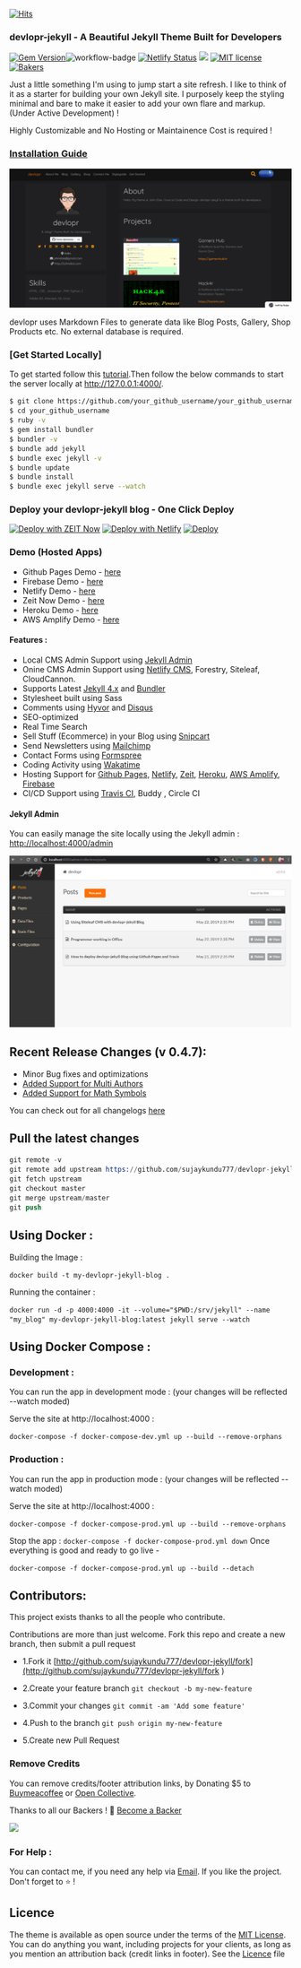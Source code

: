 [![Hits](https://hits.seeyoufarm.com/api/count/incr/badge.svg?url=https%3A%2F%2Fyoonsik0926.github.io&count_bg=%2379C83D&title_bg=%23555555&icon=&icon_color=%23E7E7E7&title=hits&edge_flat=false)](https://hits.seeyoufarm.com)

### devlopr-jekyll - A Beautiful Jekyll Theme Built for Developers

[![Gem Version](https://badge.fury.io/rb/devlopr.svg)](https://badge.fury.io/rb/devlopr)![workflow-badge](https://github.com/sujaykundu777/devlopr-jekyll/workflows/deploy/badge.svg)
[![Netlify Status](https://api.netlify.com/api/v1/badges/4232ac2b-63e0-4c78-92e0-e95aad5ab8c3/deploy-status)](https://app.netlify.com/sites/devlopr/deploys)
![](https://ruby-gem-downloads-badge.herokuapp.com/devlopr?type=total&color=brightgreen&style=plastic)
[![MIT license](https://img.shields.io/badge/License-MIT-blue.svg)](https://lbesson.mit-license.org/)
[![Bakers](https://opencollective.com/devlopr-jekyll/tiers/badge.svg)](https://opencollective.com/devlopr-jekyll/)

Just a little something I'm using to jump start a site refresh. I like to think of it as a starter for building your own Jekyll site. I purposely keep the styling minimal and bare to make it easier to add your own flare and markup. (Under Active Development) !

Highly Customizable and No Hosting or Maintainence Cost is required !

### [Installation Guide](https://devlopr.netlify.app/get-started)

![devlopr jekyll](https://github.com/sujaykundu777/devlopr-jekyll/blob/master/assets/img/screenshot.PNG?raw=true)

devlopr uses Markdown Files to generate data like Blog Posts, Gallery, Shop Products etc. No external database is required.

### [Get Started Locally]

To get started follow this [tutorial](https://devlopr.netlify.app/get-started).Then follow the below commands to start the server locally at http://127.0.0.1:4000/.

```sh
$ git clone https://github.com/your_github_username/your_github_username.github.io.git
$ cd your_github_username
$ ruby -v
$ gem install bundler
$ bundler -v
$ bundle add jekyll
$ bundle exec jekyll -v
$ bundle update
$ bundle install
$ bundle exec jekyll serve --watch
```

### Deploy your devlopr-jekyll blog - One Click Deploy

[![Deploy with ZEIT Now](https://zeit.co/button)](https://zeit.co/new/project?template=https://github.com/sujaykundu777/devlopr-jekyll)
[![Deploy with Netlify](https://www.netlify.com/img/deploy/button.svg)](https://app.netlify.com/start/deploy?repository=https://github.com/sujaykundu777/devlopr-jekyll)
[![Deploy](https://www.herokucdn.com/deploy/button.svg)](https://heroku.com/deploy?template=https://github.com/sujaykundu777/devlopr-jekyll)

### Demo (Hosted Apps)

- Github Pages Demo - [here](https://sanketkundu.github.io/)
- Firebase Demo - [here](https://devlopr.web.app)
- Netlify Demo - [here](https://devlopr.netlify.com)
- Zeit Now Demo - [here](https://devlopr-jekyll.now.sh)
- Heroku Demo - [here](https://devlopr-jekyll.herokuapp.com)
- AWS Amplify Demo - [here](https://master.d3t30wwddt6jju.amplifyapp.com/)

#### Features :

- Local CMS Admin Support using [Jekyll Admin](https://jekyll.github.io/jekyll-admin/)
- Onine CMS Admin Support using [Netlify CMS](https://sujaykundu.com/blog/how-to-setup-netlify-cms-with-github-pages-hosted-jekyll-blog/), Forestry, Siteleaf, CloudCannon.
- Supports Latest [Jekyll 4.x](https://jekyllrb.com) and [Bundler](https://bundler.io)
- Stylesheet built using Sass
- Comments using [Hyvor](https://talk.hyvor.com/) and [Disqus](https://disqus.com/)
- SEO-optimized
- Real Time Search
- Sell Stuff (Ecommerce) in your Blog using [Snipcart](https://snipcart.com/)
- Send Newsletters using [Mailchimp](https://mailchimp.com/)
- Contact Forms using [Formspree](https://formspree.io/)
- Coding Activity using [Wakatime](https://wakatime.com/)
- Hosting Support for [Github Pages](https://pages.github.com), [Netlify](https://netlify.com), [Zeit](https://zeit.co), [Heroku](https://heroku.com), [AWS Amplify](aws.amplify.com), [Firebase](https://firebase.com)
- CI/CD Support using [Travis CI](https://sujaykundu.com/blog/deploy-jekyll-blog-using-github-pages-and-travis-ci/), Buddy , Circle CI

#### Jekyll Admin
You can easily manage the site locally using the Jekyll admin : [http://localhost:4000/admin](http://localhost:4000/admin)

![Jekyll Admin](https://github.com/sujaykundu777/devlopr-jekyll/blob/master/assets/img/jekyll-admin.PNG?raw=true)

## Recent Release Changes (v 0.4.7):

- Minor Bug fixes and optimizations
- [Added Support for Multi Authors](https://devlopr.netlify.app/blog/added-multi-author-support/#/)
- [Added Support for Math Symbols](https://devlopr.netlify.app/blog/added-latex-equations-support/#/)

You can check out for all changelogs [here](https://www.buymeacoffee.com/sujaykundu/release-v-0-4-7)

## Pull the latest changes

```s
git remote -v
git remote add upstream https://github.com/sujaykundu777/devlopr-jekyll.git
git fetch upstream
git checkout master
git merge upstream/master
git push
```

## Using Docker :

Building the Image :

`docker build -t my-devlopr-jekyll-blog .`

Running the container :

`docker run -d -p 4000:4000 -it --volume="$PWD:/srv/jekyll" --name "my_blog" my-devlopr-jekyll-blog:latest jekyll serve --watch`

## Using Docker Compose :

### Development :

You can run the app in development mode : (your changes will be reflected --watch moded)

Serve the site at http://localhost:4000 :

`docker-compose -f docker-compose-dev.yml up --build --remove-orphans`

### Production :

You can run the app in production mode : (your changes will be reflected --watch moded)

Serve the site at http://localhost:4000 :

`docker-compose -f docker-compose-prod.yml up --build --remove-orphans`

Stop the app :
`docker-compose -f docker-compose-prod.yml down`
Once everything is good and ready to go live -

`docker-compose -f docker-compose-prod.yml up --build --detach`

## Contributors:

This project exists thanks to all the people who contribute.

Contributions are more than just welcome. Fork this repo and create a new branch, then submit a pull request

- 1.Fork it [http://github.com/sujaykundu777/devlopr-jekyll/fork](http://github.com/sujaykundu777/devlopr-jekyll/fork )

- 2.Create your feature branch
`git checkout -b my-new-feature`

- 3.Commit your changes
`git commit -am 'Add some feature'`

- 4.Push to the branch
`git push origin my-new-feature`

- 5.Create new Pull Request

### Remove Credits

You can remove credits/footer attribution links, by Donating $5 to [Buymeacoffee](https://buymeacoffee.com/sujaykundu)  or [Open Collective](https://opencollective.com/devlopr-jekyll/donate).

Thanks to all our Backers ! 🙏 [Become a Backer](https://opencollective.com/devlopr-jekyll#backer)

<a href="https://opencollective.com/devlopr-jekyll#backers" target="_blank"><img src="https://opencollective.com/devlopr-jekyll/backers.svg?width=890" /></a>

### For Help :

You can contact me, if you need any help via [Email](mailto:sujaykundu777@gmail.com). If you like the project. Don't forget to :star: !

## Licence

The theme is available as open source under the terms of the [MIT License](https://opensource.org/licenses/MIT). You can do anything you want, including projects for your clients, as long as you mention an attribution back (credit links in footer). See the [Licence](https://github.com/sujaykundu777/devlopr-jekyll/blob/master/LICENSE) file

